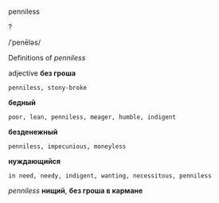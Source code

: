 penniless

?

/ˈpenēləs/

Definitions of _penniless_

adjective
**без гроша**

    penniless, stony-broke
**бедный**

    poor, lean, penniless, meager, humble, indigent
**безденежный**

    penniless, impecunious, moneyless
**нуждающийся**

    in need, needy, indigent, wanting, necessitous, penniless

_penniless_
**нищий**, **без гроша в кармане**